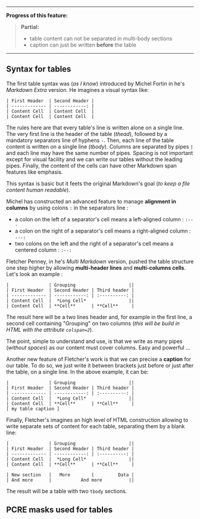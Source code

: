 ----

**Progress of this feature:**

> **Partial:**
>
> -   table content can not be separated in multi-body sections
> -   caption can just be written **before** the table

----

## Syntax for tables

The first table syntax was (*as I know*) introduced by Michel Fortin in he's *Markdown Extra* version. He imagines a visual syntax like:

    | First Header  | Second Header |
    | ------------- | ------------: |
    | Content Cell  | Content Cell  |
    | Content Cell  | Content Cell  |

The rules here are that every table's line is written alone on a single line. The very first line is the header of the table (*thead*), followed by a mandatory separators line of hyphens `-`. Then, each line of the table content is written on a single line (*tbody*). Columns are separated by pipes `|` and each line may have the same number of pipes. Spacing is not important except for visual facility and we can write our tables without the leading pipes. Finally, the content of the cells can have other Markdown span features like emphasis.

This syntax is basic but it feets the original Markdown's goal (*to keep a file content human readable*).

Michel has constructed an advanced feature to manage **alignment in columns** by using colons `:` in the separators line :

- a colon on the left of a separator's cell means a left-aligned column : `:---`
- a colon on the right of a separator's cell means a right-aligned column : `---:`
- two colons on the left and the right of a separator's cell means a centered column : `:--:`

Fletcher Penney, in he's *Multi Markdown* version, pushed the table structure one step higher by allowing **multi-header lines** and **multi-columns cells**. Let's look an example :

    |               | Grouping                    ||
    | First Header  | Second Header | Third header |
    | ------------- | ------------: | :----------: |
    | Content Cell  |  *Long Cell*                ||
    | Content Cell  | **Cell**      | **Cell**     |

The result here will be a two lines header and, for example in the first line, a second cell containing "Grouping" on two columns (*this will be build in HTML with the attribute `colspan=2`*).

The point, simple to understand and use, is that we write as many pipes (*without spaces*) as our content must cover columns. Easy and powerful ...

Another new feature of Fletcher's work is that we can precise a **caption** for our table. To do so, we just write it between brackets just before or just after the table, on a single line. In the above example, it can be:

    |               | Grouping                    ||
    | First Header  | Second Header | Third header |
    | ------------- | ------------: | :----------: |
    | Content Cell  |  *Long Cell*                ||
    | Content Cell  | **Cell**      | **Cell**     |
    [ my table caption ]

Finally, Fletcher's imagines an high level of HTML construction allowing to write separate sets of content for each table, separating them by a blank line:

    |               | Grouping                    ||
    | First Header  | Second Header | Third header |
    | ------------- | ------------: | :----------: |
    | Content Cell  |  *Long Cell*                ||
    | Content Cell  | **Cell**      | **Cell**     |
    
    | New section   |   More        |         Data |
    | And more      |           And more          ||

The result will be a table with two `tbody` sections.

## PCRE masks used for tables
